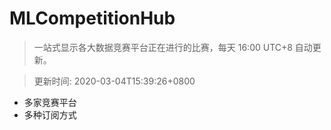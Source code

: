 # MLCompetitionHub

> 一站式显示各大数据竞赛平台正在进行的比赛，每天 16:00 UTC+8 自动更新。
  
> 更新时间: 2020-03-04T15:39:26+0800 

* 多家竞赛平台
* 多种订阅方式